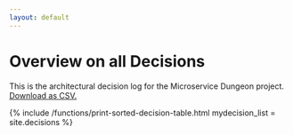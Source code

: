```yaml
---
layout: default
---
```


<h1>Overview on all Decisions</h1>

This is the architectural decision log for the Microservice Dungeon project. <a target="_blank" type="application/csv" charset="UTF-8
" href="{{site.baseurl}}/all_decisions.csv">Download as CSV. </a>


{% include /functions/print-sorted-decision-table.html mydecision_list = site.decisions %}
